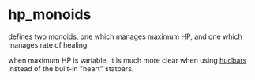 # hp_monoids

defines two monoids, one which manages maximum HP, and one which manages rate of healing.

when maximum HP is variable, it is much more clear when using
[hudbars](https://content.minetest.net/packages/Wuzzy/hudbars/) instead of the built-in "heart" statbars.
